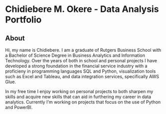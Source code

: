 # Chidiebere M. Okere - Data Analysis Portfolio
## About
Hi, my name is Chidiebere. I am a graduate of Rutgers Business School with a Bachelor of Science Degree in Business Analytics and Information Technology. Over the years of both in school and personal projects I have developed a strong foundation in the financial service industry with a proficieny in programming languages SQL and Python, visualization tools such as Excel and Tableau, and data integration services, specifically AWS Glue.

In my free time I enjoy working on personal projects to both sharpen my skills and acquire new skills that can aid in furthering my career in data analytics. Currently I'm working on projects that focus on the use of Python and PowerBI.



